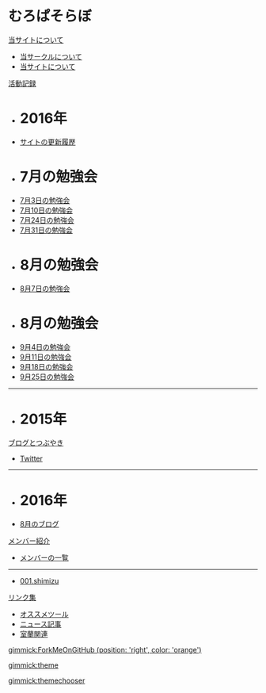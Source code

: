 # むろぱそらぼ

[当サイトについて]()

  * [当サークルについて](md/about/circle.md)
  * [当サイトについて](md/about/site.md)


[活動記録]()

  * # 2016年
  * [サイトの更新履歴](md/sitelog/2016.md)
  * # 7月の勉強会
  * [7月3日の勉強会](md/sitelog/2016/2016-07-03.md)
  * [7月10日の勉強会](md/sitelog/2016/2016-07-10.md)
  * [7月24日の勉強会](md/sitelog/2016/2016-07-24.md)
  * [7月31日の勉強会](md/sitelog/2016/2016-07-31.md)
  * # 8月の勉強会
  * [8月7日の勉強会](md/sitelog/2016/2016-08-07.md)
  * # 8月の勉強会
  * [9月4日の勉強会](md/sitelog/2016/2016-09-04.md)
  * [9月11日の勉強会](md/sitelog/2016/2016-09-11.md)
  * [9月18日の勉強会](md/sitelog/2016/2016-09-18.md)
  * [9月25日の勉強会](md/sitelog/2016/2016-09-25.md)
  - - - -
  * # 2015年


[ブログとつぶやき]()

  * [Twitter](https://twitter.com/muropclab2016)
  - - - -
  * # 2016年
  * [8月のブログ](md/blog/2016-08.md)


[メンバー紹介]()

  * [メンバーの一覧](md/member/memberlist.md)
  - - - -
  * [001.shimizu](md/member/001.shimizu.md)


[リンク集]()

  * [オススメツール](md/links/tools.md)
  * [ニュース記事](md/links/news.md)
  * [室蘭関連](md/links/muroran.md)


<!-- color is one of [ 'red', 'darkblue', 'green', 'orange', 'white', 'gray' ] -->
[gimmick:ForkMeOnGitHub (position: 'right', color: 'orange') ](https://github.com/muropclab)

<!-- 'bootstrap','amelia','cerulean','cosmo','cyborg','flatly','journal','readable','simplex','slate','spacelab','united','yeti' -->
[gimmick:theme](readable)
<!-- [gimmick:theme (inverse: true)](readable) -->

[gimmick:themechooser](テーマを変える)

